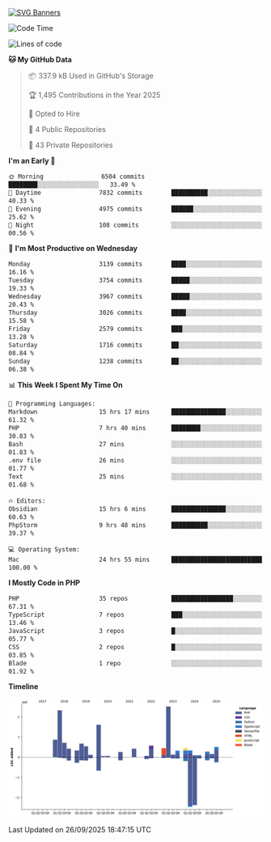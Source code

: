 [![SVG Banners](https://svg-banners.vercel.app/api?type=glitch&text1=Gere_Lajos%F0%9F%92%BB&width=800&height=400)](https://github.com/Akshay090/svg-banners)

<!--START_SECTION:waka-->
![Code Time](http://img.shields.io/badge/Code%20Time-2%2C877%20hrs%2010%20mins-blue)

![Lines of code](https://img.shields.io/badge/From%20Hello%20World%20I%27ve%20Written-14.2%20million%20lines%20of%20code-blue)

**🐱 My GitHub Data** 

> 📦 337.9 kB Used in GitHub's Storage 
 > 
> 🏆 1,495 Contributions in the Year 2025
 > 
> 💼 Opted to Hire
 > 
> 📜 4 Public Repositories 
 > 
> 🔑 43 Private Repositories 
 > 
**I'm an Early 🐤** 

```text
🌞 Morning                6504 commits        ████████░░░░░░░░░░░░░░░░░   33.49 % 
🌆 Daytime                7832 commits        ██████████░░░░░░░░░░░░░░░   40.33 % 
🌃 Evening                4975 commits        ██████░░░░░░░░░░░░░░░░░░░   25.62 % 
🌙 Night                  108 commits         ░░░░░░░░░░░░░░░░░░░░░░░░░   00.56 % 
```
📅 **I'm Most Productive on Wednesday** 

```text
Monday                   3139 commits        ████░░░░░░░░░░░░░░░░░░░░░   16.16 % 
Tuesday                  3754 commits        █████░░░░░░░░░░░░░░░░░░░░   19.33 % 
Wednesday                3967 commits        █████░░░░░░░░░░░░░░░░░░░░   20.43 % 
Thursday                 3026 commits        ████░░░░░░░░░░░░░░░░░░░░░   15.58 % 
Friday                   2579 commits        ███░░░░░░░░░░░░░░░░░░░░░░   13.28 % 
Saturday                 1716 commits        ██░░░░░░░░░░░░░░░░░░░░░░░   08.84 % 
Sunday                   1238 commits        ██░░░░░░░░░░░░░░░░░░░░░░░   06.38 % 
```


📊 **This Week I Spent My Time On** 

```text
💬 Programming Languages: 
Markdown                 15 hrs 17 mins      ███████████████░░░░░░░░░░   61.32 % 
PHP                      7 hrs 40 mins       ████████░░░░░░░░░░░░░░░░░   30.83 % 
Bash                     27 mins             ░░░░░░░░░░░░░░░░░░░░░░░░░   01.83 % 
.env file                26 mins             ░░░░░░░░░░░░░░░░░░░░░░░░░   01.77 % 
Text                     25 mins             ░░░░░░░░░░░░░░░░░░░░░░░░░   01.68 % 

🔥 Editors: 
Obsidian                 15 hrs 6 mins       ███████████████░░░░░░░░░░   60.63 % 
PhpStorm                 9 hrs 48 mins       ██████████░░░░░░░░░░░░░░░   39.37 % 

💻 Operating System: 
Mac                      24 hrs 55 mins      █████████████████████████   100.00 % 
```

**I Mostly Code in PHP** 

```text
PHP                      35 repos            █████████████████░░░░░░░░   67.31 % 
TypeScript               7 repos             ███░░░░░░░░░░░░░░░░░░░░░░   13.46 % 
JavaScript               3 repos             █░░░░░░░░░░░░░░░░░░░░░░░░   05.77 % 
CSS                      2 repos             █░░░░░░░░░░░░░░░░░░░░░░░░   03.85 % 
Blade                    1 repo              ░░░░░░░░░░░░░░░░░░░░░░░░░   01.92 % 
```



**Timeline**

![Lines of Code chart](https://raw.githubusercontent.com/gere-lajos/gere-lajos/main/assets/bar_graph.png)


 Last Updated on 26/09/2025 18:47:15 UTC
<!--END_SECTION:waka-->
